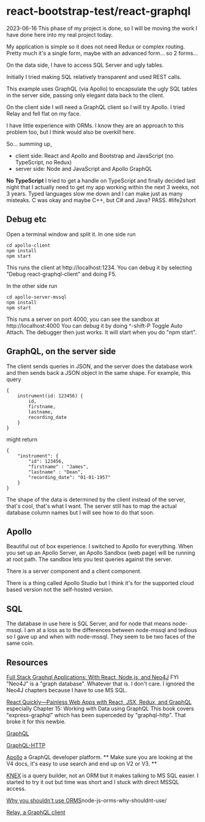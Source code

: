 # react-bootstrap-test/react-graphql

2023-06-16 This phase of my project is done, so I will be moving
the work I have done here into my real project today.

My application is simple so it does not need Redux or complex routing.
Pretty much it's a single form, maybe with an advanced form... so 2 forms...

On the data side, I have to access SQL Server and ugly tables.

Initially I tried making SQL relatively transparent and used REST calls.

This example uses GraphQL (via Apollo) to encapsulate the ugly SQL tables
in the server side, passing only elegant data back to the client.

On the client side I will need a GraphQL client so I will try Apollo. I tried Relay and fell flat on my face. 

I have little experience with ORMs. I know they are an approach to this
problem too, but I think would also be overkill here.

So... summing up,

* client side: React and Apollo and Bootstrap and JavaScript (no TypeScript, no Redux)
* server side: Node and JavaScript and Apollo GraphQL

**No TypeScript** I tried to get a handle on TypeScript and finally decided last night that I actually need to get my app working within the next 3 weeks, not 3 years. Typed languages slow me down
and I can make just as many misteaks. C was okay and maybe C++, but C# and Java? PASS. #life2short

## Debug etc

Open a terminal window and split it. In one side run

    cd apollo-client
    npm install
    npm start

This runs the client at http://localhost:1234.
You can debug it by selecting "Debug react-graphql-client" and doing F5.

In the other side run

    cd apollo-server-mssql
    npm install
    npm start

This runs a server on port 4000, you can see the sandbox at http://localhost:4000
You can debug it by doing ^-shift-P Toggle Auto Attach. The debugger then just
works. It will start when you do "npm start".

## GraphQL, on the server side

The client sends queries in JSON, and the server does the database work and then sends back a JSON object in the same shape.
For example, this query

    {
        instrument(id: 123456) {
            id,
            firstname,
            lastname,
            recording_date
        }
    }

might return

    {
        "instrument": {
            "id": 123456,
            "firstname" : "James",
            "lastname" : "Dean",
            "recording_date": "01-01-1957"
        }
    }

The shape of the data is determined by the client instead of the server, that's cool, that's what I want. The server still has to map the actual database column names but I will see how to do that soon.
## Apollo

Beautiful out of box experience. I switched to Apollo for everything.
When you set up an Apollo Server, an Apollo Sandbox (web page) will be running at root path. The sandbox lets you test queries against the server. 

There is a server component and a client component. 

There is a thing called Apollo Studio but I think it's for the supported cloud based version not the self-hosted version.

## SQL

The database in use here is SQL Server, and for node that means node-mssql. I am at a loss as to the differences between node-mssql and tedious so I gave up and when with node-mssql. They seem to be two faces of the same coin.

## Resources

[Full Stack Graphql Applications: With React, Node.js, and Neo4J](https://acm.percipio.com/books/0827e186-d1c8-4a48-86a1-93e48ea0a3c3#epubcfi(/6/34!/4/2%5Bepubmain%5D/2%5Bch01lev1sec4%5D/2/2/1:0)) FYI "Neo4J" is a "graph database". Whatever that is.
I don't care. I ignored the Neo4J chapters because I have to use MS SQL.

[React Quickly—Painless Web Apps with React, JSX, Redux, and GraphQL](https://acm.percipio.com/books/0466b36a-c7fc-4ebc-9722-b431012416fb#epubcfi(/6/234!/4/2%5Bepubmain%5D/2%5Bch15%5D/2/2/1:0)) especially Chapter 15: Working with Data using GraphQL This book covers "express-graphql" which has been superceded by "graphql-http". That broke it for this newbie.

[GraphQL](https://github.com/graphql/graphql-js)

[GraphQL-HTTP](https://github.com/graphql/graphql-http)

[Apollo](https://apollographql.com) a GraphQL developer platform.
** Make sure you are looking at the V4 docs, it's easy to 
use search and end up on V2 or V3. **

[KNEX](https://knexjs.org/) is a query builder, not an ORM but it makes talking to MS SQL easier. I started to try it out but time was short and I stuck with direct MSSQL access.

[Why you shouldn't use ORMS](https://blog.logrocket.com/)node-js-orms-why-shouldnt-use/

[Relay, a GraphQL client](https://relay.dev/)

